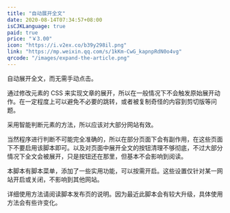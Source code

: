 ```yaml
---
title: "自动展开全文"
date: 2020-08-14T07:34:57+08:00
isCJKLanguage: true
paid: true
price: "￥3.00"
icon: "https://i.v2ex.co/b39y298il.png"
link: "https://mp.weixin.qq.com/s/1kKm-CwG_kapnpRdN0o4vg"
qrcode: "/images/expand-the-article.png"
---
```


自动展开全文，而无需手动点击。

<!--more-->

通过修改元素的 CSS 来实现文章的展开，所以在一般情况下不会触发原始展开动作。在一定程度上可以避免不必要的跳转，或者被复制奇怪的内容到剪切版等问题。

采用智能判断元素的方法，所以应该对大部分网站有效。

当然程序进行判断不可能完全准确的，所以在部分页面下会有副作用，在这些页面下不要启用该脚本即可。以及对页面中展开全文的按钮清理不够彻底，不过大部分情况下全文会被展开，只是按钮还在那里，但基本不会影响到阅读。

本脚本有脚本菜单，添加了一些实用功能，可以按需开启。这些设置仅针对某一网站开启或关闭，不影响到其他网站。

详细使用方法请阅读脚本发布页的说明。因为最近此脚本会有较大升级，具体使用方法会有些许变化。